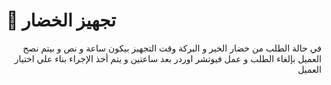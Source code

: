 # 🥕 تجهيز الخضار

<p align="right">في حالة الطلب من خضار الخير و البركة وقت التجهيز بيكون ساعة و نص و بيتم نصح العميل بإلغاء الطلب و عمل فيوتشر اوردر بعد ساعتين و يتم أخذ الإجراء بناء علي اختيار العميل</p>
